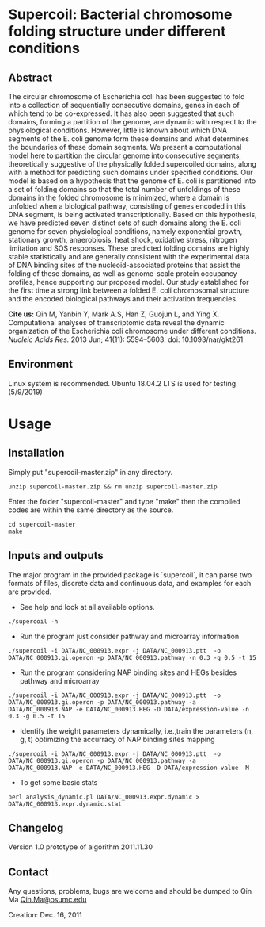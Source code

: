 
# Supercoil: Bacterial chromosome folding structure under different conditions

## Abstract
The circular chromosome of Escherichia coli has been suggested to fold into a collection of sequentially consecutive domains, genes in each of which tend to be co-expressed. It has also been suggested that such domains, forming a partition of the genome, are dynamic with respect to the physiological conditions. However, little is known about which DNA segments of the E. coli genome form these domains and what determines the boundaries of these domain segments. We present a computational model here to partition the circular genome into consecutive segments, theoretically suggestive of the physically folded supercoiled domains, along with a method for predicting such domains under specified conditions. Our model is based on a hypothesis that the genome of E. coli is partitioned into a set of folding domains so that the total number of unfoldings of these domains in the folded chromosome is minimized, where a domain is unfolded when a biological pathway, consisting of genes encoded in this DNA segment, is being activated transcriptionally. Based on this hypothesis, we have predicted seven distinct sets of such domains along the E. coli genome for seven physiological conditions, namely exponential growth, stationary growth, anaerobiosis, heat shock, oxidative stress, nitrogen limitation and SOS responses. These predicted folding domains are highly stable statistically and are generally consistent with the experimental data of DNA binding sites of the nucleoid-associated proteins that assist the folding of these domains, as well as genome-scale protein occupancy profiles, hence supporting our proposed model. Our study established for the first time a strong link between a folded E. coli chromosomal structure and the encoded biological pathways and their activation frequencies.

**Cite us:** Qin M, Yanbin Y, Mark A.S, Han Z, Guojun L, and Ying X. Computational analyses of transcriptomic data reveal the dynamic organization of the Escherichia coli chromosome under different conditions. *Nucleic Acids Res.* 2013 Jun; 41(11): 5594–5603.  doi: 10.1093/nar/gkt261

## Environment
Linux system is recommended.
Ubuntu 18.04.2 LTS is used for testing. (5/9/2019)

# Usage

## Installation

Simply put "supercoil-master.zip" in any directory.

```
unzip supercoil-master.zip && rm unzip supercoil-master.zip
```

Enter the folder "supercoil-master" and type "make" then the compiled codes are within the same directory as the source.

```
cd supercoil-master
make
```


## Inputs and outputs

The major program in the provided package is \`supercoil\`, it can parse two 
formats of files, discrete data and continuous data, and examples for each
are provided. 

- See help and look at all available options.

```
./supercoil -h
```

-  Run the program just consider pathway and microarray information

```
./supercoil -i DATA/NC_000913.expr -j DATA/NC_000913.ptt  -o DATA/NC_000913.gi.operon -p DATA/NC_000913.pathway -n 0.3 -g 0.5 -t 15
```

- Run the program considering NAP binding sites and HEGs besides pathway and microarray

```
./supercoil -i DATA/NC_000913.expr -j DATA/NC_000913.ptt  -o DATA/NC_000913.gi.operon -p DATA/NC_000913.pathway -a DATA/NC_000913.NAP -e DATA/NC_000913.HEG -D DATA/expression-value -n 0.3 -g 0.5 -t 15
```

- Identify the weight parameters dynamically, i.e.,train the parameters (n, g, t) optimizing the accurracy of NAP binding sites mapping

```
./supercoil -i DATA/NC_000913.expr -j DATA/NC_000913.ptt  -o DATA/NC_000913.gi.operon -p DATA/NC_000913.pathway -a DATA/NC_000913.NAP -e DATA/NC_000913.HEG -D DATA/expression-value -M
```

- To get some basic stats

```
perl analysis_dynamic.pl DATA/NC_000913.expr.dynamic > DATA/NC_000913.expr.dynamic.stat
```

## Changelog

Version 1.0
prototype of algorithm
2011.11.30


## Contact

Any questions, problems, bugs are welcome and should be dumped to
Qin Ma <Qin.Ma@osumc.edu>

Creation: Dec. 16, 2011


